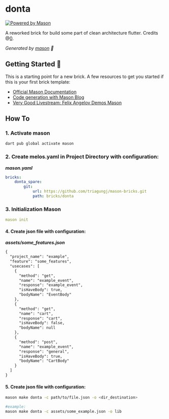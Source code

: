 # donta

[![Powered by Mason](https://img.shields.io/endpoint?url=https%3A%2F%2Ftinyurl.com%2Fmason-badge)](https://github.com/felangel/mason)

A reworked brick for build some part of clean architecture flutter.
Credits @[0](https://github.com/m-noer/nero_feature).

_Generated by [mason](https://github.com/felangel/mason) 🧱_

## Getting Started 🚀

This is a starting point for a new brick.
A few resources to get you started if this is your first brick template:

- [Official Mason Documentation](https://github.com/felangel/mason/tree/master/packages/mason_cli#readme)
- [Code generation with Mason Blog](https://verygood.ventures/blog/code-generation-with-mason)
- [Very Good Livestream: Felix Angelov Demos Mason](https://youtu.be/G4PTjA6tpTU)

## How To

### 1. Activate mason

```sh
dart pub global activate mason
```

### 2. Create melos.yaml in Project Directory with configuration:

___mason.yaml___

```yaml
bricks:  
    donta_spare:  
        git:  
            url: https://github.com/triagungj/mason-bricks.git  
            path: bricks/donta
```

### 3. Initialization Mason

```yaml
mason init
```

#### 4. Create json file with configuration:

___assets/some_features.json___

```html
{  
  "project_name": "example",  
  "feature": "some_features",  
  "usecases": [  
    {  
      "method": "get",  
      "name": "example_event",  
      "response": "example_event",  
      "isHaveBody": true,  
      "bodyName": "EventBody"  
    },  
    {  
      "method": "get",  
      "name": "cart",  
      "response": "cart",  
      "isHaveBody": false,  
      "bodyName": null  
    },  
    {  
      "method": "post",  
      "name": "example_event",  
      "response": "general",  
      "isHaveBody": true,  
      "bodyName": "CartBody"  
    }  
  ]  
}
```

#### 5. Create json file with configuration:

```sh
mason make donta -c path/to/file.json -o <dir_destination>

#example:  
mason make donta -c assets/some_example.json -o lib
```
